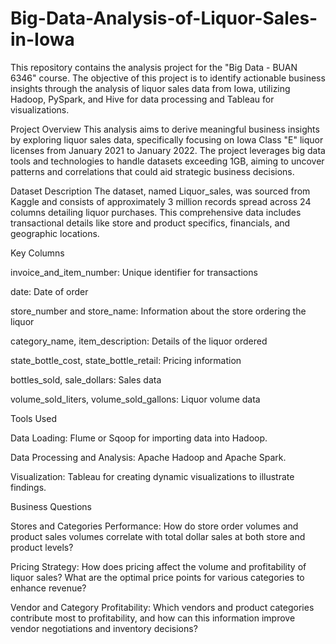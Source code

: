 # Big-Data-Analysis-of-Liquor-Sales-in-Iowa

This repository contains the analysis project for the "Big Data - BUAN 6346" course. The objective of this project is to identify actionable business insights through the analysis of liquor sales data from Iowa, utilizing Hadoop, PySpark, and Hive for data processing and Tableau for visualizations.

Project Overview
This analysis aims to derive meaningful business insights by exploring liquor sales data, specifically focusing on Iowa Class "E" liquor licenses from January 2021 to January 2022. The project leverages big data tools and technologies to handle datasets exceeding 1GB, aiming to uncover patterns and correlations that could aid strategic business decisions.

Dataset Description
The dataset, named Liquor_sales, was sourced from Kaggle and consists of approximately 3 million records spread across 24 columns detailing liquor purchases. This comprehensive data includes transactional details like store and product specifics, financials, and geographic locations.

Key Columns

invoice_and_item_number: Unique identifier for transactions

date: Date of order

store_number and store_name: Information about the store ordering the liquor

category_name, item_description: Details of the liquor ordered

state_bottle_cost, state_bottle_retail: Pricing information

bottles_sold, sale_dollars: Sales data

volume_sold_liters, volume_sold_gallons: Liquor volume data

Tools Used

Data Loading: Flume or Sqoop for importing data into Hadoop.

Data Processing and Analysis: Apache Hadoop and Apache Spark.

Visualization: Tableau for creating dynamic visualizations to illustrate findings.

Business Questions

Stores and Categories Performance: How do store order volumes and product sales volumes correlate with total dollar sales at both store and product levels?

Pricing Strategy: How does pricing affect the volume and profitability of liquor sales? What are the optimal price points for various categories to enhance revenue?

Vendor and Category Profitability: Which vendors and product categories contribute most to profitability, and how can this information improve vendor negotiations and inventory decisions?
